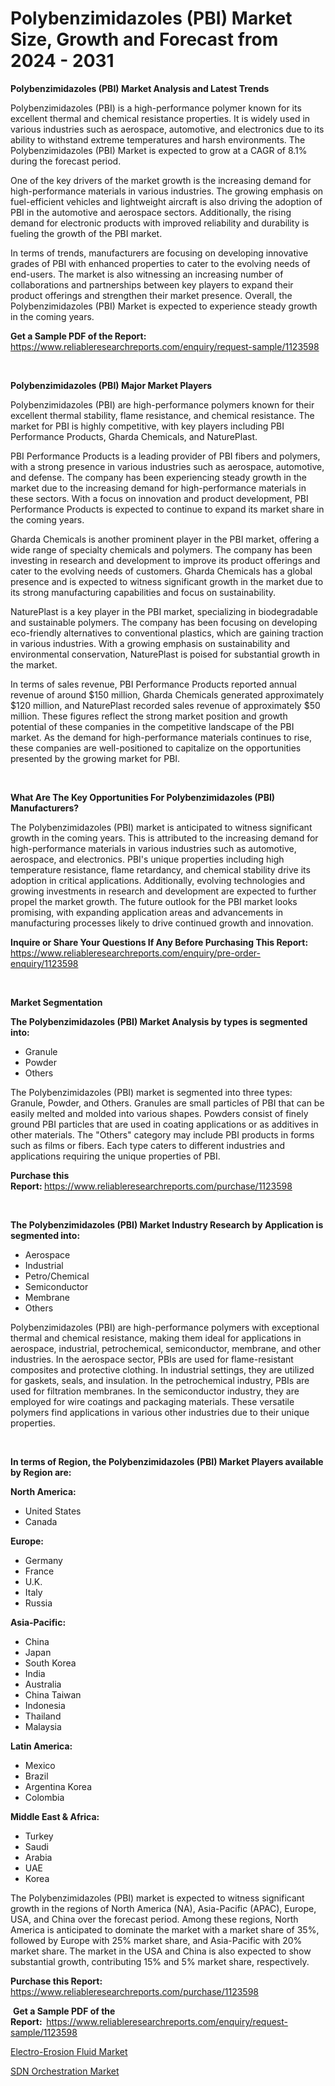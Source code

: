 <p><h1>Polybenzimidazoles (PBI) Market Size, Growth and Forecast from 2024 - 2031</h1></p><p><strong>Polybenzimidazoles (PBI) Market Analysis and Latest Trends</strong></p>
<p><p>Polybenzimidazoles (PBI) is a high-performance polymer known for its excellent thermal and chemical resistance properties. It is widely used in various industries such as aerospace, automotive, and electronics due to its ability to withstand extreme temperatures and harsh environments. The Polybenzimidazoles (PBI) Market is expected to grow at a CAGR of 8.1% during the forecast period.</p><p>One of the key drivers of the market growth is the increasing demand for high-performance materials in various industries. The growing emphasis on fuel-efficient vehicles and lightweight aircraft is also driving the adoption of PBI in the automotive and aerospace sectors. Additionally, the rising demand for electronic products with improved reliability and durability is fueling the growth of the PBI market.</p><p>In terms of trends, manufacturers are focusing on developing innovative grades of PBI with enhanced properties to cater to the evolving needs of end-users. The market is also witnessing an increasing number of collaborations and partnerships between key players to expand their product offerings and strengthen their market presence. Overall, the Polybenzimidazoles (PBI) Market is expected to experience steady growth in the coming years.</p></p>
<p><strong>Get a Sample PDF of the Report:&nbsp;</strong> <a href="https://www.reliableresearchreports.com/enquiry/request-sample/1123598">https://www.reliableresearchreports.com/enquiry/request-sample/1123598</a></p>
<p>&nbsp;</p>
<p><strong>Polybenzimidazoles (PBI) Major Market Players</strong></p>
<p><p>Polybenzimidazoles (PBI) are high-performance polymers known for their excellent thermal stability, flame resistance, and chemical resistance. The market for PBI is highly competitive, with key players including PBI Performance Products, Gharda Chemicals, and NaturePlast.</p><p>PBI Performance Products is a leading provider of PBI fibers and polymers, with a strong presence in various industries such as aerospace, automotive, and defense. The company has been experiencing steady growth in the market due to the increasing demand for high-performance materials in these sectors. With a focus on innovation and product development, PBI Performance Products is expected to continue to expand its market share in the coming years.</p><p>Gharda Chemicals is another prominent player in the PBI market, offering a wide range of specialty chemicals and polymers. The company has been investing in research and development to improve its product offerings and cater to the evolving needs of customers. Gharda Chemicals has a global presence and is expected to witness significant growth in the market due to its strong manufacturing capabilities and focus on sustainability.</p><p>NaturePlast is a key player in the PBI market, specializing in biodegradable and sustainable polymers. The company has been focusing on developing eco-friendly alternatives to conventional plastics, which are gaining traction in various industries. With a growing emphasis on sustainability and environmental conservation, NaturePlast is poised for substantial growth in the market.</p><p>In terms of sales revenue, PBI Performance Products reported annual revenue of around $150 million, Gharda Chemicals generated approximately $120 million, and NaturePlast recorded sales revenue of approximately $50 million. These figures reflect the strong market position and growth potential of these companies in the competitive landscape of the PBI market. As the demand for high-performance materials continues to rise, these companies are well-positioned to capitalize on the opportunities presented by the growing market for PBI.</p></p>
<p>&nbsp;</p>
<p><strong>What Are The Key Opportunities For Polybenzimidazoles (PBI) Manufacturers?</strong></p>
<p><p>The Polybenzimidazoles (PBI) market is anticipated to witness significant growth in the coming years. This is attributed to the increasing demand for high-performance materials in various industries such as automotive, aerospace, and electronics. PBI's unique properties including high temperature resistance, flame retardancy, and chemical stability drive its adoption in critical applications. Additionally, evolving technologies and growing investments in research and development are expected to further propel the market growth. The future outlook for the PBI market looks promising, with expanding application areas and advancements in manufacturing processes likely to drive continued growth and innovation.</p></p>
<p><strong>Inquire or Share Your Questions If Any Before Purchasing This Report:</strong> <a href="https://www.reliableresearchreports.com/enquiry/pre-order-enquiry/1123598">https://www.reliableresearchreports.com/enquiry/pre-order-enquiry/1123598</a></p>
<p>&nbsp;</p>
<p><strong>Market Segmentation</strong></p>
<p><strong>The Polybenzimidazoles (PBI) Market Analysis by types is segmented into:</strong></p>
<p><ul><li>Granule</li><li>Powder</li><li>Others</li></ul></p>
<p><p>The Polybenzimidazoles (PBI) market is segmented into three types: Granule, Powder, and Others. Granules are small particles of PBI that can be easily melted and molded into various shapes. Powders consist of finely ground PBI particles that are used in coating applications or as additives in other materials. The "Others" category may include PBI products in forms such as films or fibers. Each type caters to different industries and applications requiring the unique properties of PBI.</p></p>
<p><strong>Purchase this Report:&nbsp;</strong><a href="https://www.reliableresearchreports.com/purchase/1123598">https://www.reliableresearchreports.com/purchase/1123598</a></p>
<p>&nbsp;</p>
<p><strong>The Polybenzimidazoles (PBI) Market Industry Research by Application is segmented into:</strong></p>
<p><ul><li>Aerospace</li><li>Industrial</li><li>Petro/Chemical</li><li>Semiconductor</li><li>Membrane</li><li>Others</li></ul></p>
<p><p>Polybenzimidazoles (PBI) are high-performance polymers with exceptional thermal and chemical resistance, making them ideal for applications in aerospace, industrial, petrochemical, semiconductor, membrane, and other industries. In the aerospace sector, PBIs are used for flame-resistant composites and protective clothing. In industrial settings, they are utilized for gaskets, seals, and insulation. In the petrochemical industry, PBIs are used for filtration membranes. In the semiconductor industry, they are employed for wire coatings and packaging materials. These versatile polymers find applications in various other industries due to their unique properties.</p></p>
<p>&nbsp;</p>
<p><strong>In terms of Region, the Polybenzimidazoles (PBI) Market Players available by Region are:</strong></p>
<p>
    <p> <strong> North America: </strong>
        <ul>
            <li>United States</li>
            <li>Canada</li>
        </ul>
        </p> 
    <p> <strong> Europe: </strong>
        <ul>
            <li>Germany</li>
            <li>France</li>
            <li>U.K.</li>
            <li>Italy</li>
            <li>Russia</li>
        </ul>
        </p> 
    <p> <strong> Asia-Pacific: </strong>
        <ul>
            <li>China</li>
            <li>Japan</li>
            <li>South Korea</li>
            <li>India</li>
            <li>Australia</li>
            <li>China Taiwan</li>
            <li>Indonesia</li>
            <li>Thailand</li>
            <li>Malaysia</li>
        </ul>
        </p> 
    <p> <strong> Latin America: </strong>
        <ul>
            <li>Mexico</li>
            <li>Brazil</li>
            <li>Argentina Korea</li>
            <li>Colombia</li>
        </ul>
        </p> 
    <p> <strong> Middle East & Africa: </strong>
        <ul>
            <li>Turkey</li>
            <li>Saudi</li>
            <li>Arabia</li>
            <li>UAE</li>
            <li>Korea</li>
        </ul>
    </p>
    </p>
<p><p>The Polybenzimidazoles (PBI) market is expected to witness significant growth in the regions of North America (NA), Asia-Pacific (APAC), Europe, USA, and China over the forecast period. Among these regions, North America is anticipated to dominate the market with a market share of 35%, followed by Europe with 25% market share, and Asia-Pacific with 20% market share. The market in the USA and China is also expected to show substantial growth, contributing 15% and 5% market share, respectively.</p></p>
<p><strong>Purchase this Report: </strong><a href="https://www.reliableresearchreports.com/purchase/1123598">https://www.reliableresearchreports.com/purchase/1123598</a></p>
<p>&nbsp;<strong>Get a Sample PDF of the Report:&nbsp;&nbsp;</strong><a href="https://www.reliableresearchreports.com/enquiry/request-sample/1123598">https://www.reliableresearchreports.com/enquiry/request-sample/1123598</a></p>
<p><strong></strong></p>
<p><p><a href="https://silk-columnist-571.notion.site/Electro-Erosion-Fluid-Market-Challenges-Opportunities-and-Growth-Drivers-and-Major-Market-Players-1efc7ad9587a40568cfabd233247a842">Electro-Erosion Fluid Market</a></p><p><a href="https://view.publitas.com/reportprime-1/sdn-orchestration-market-offer-valuable-insights-into-market-size-market-share-market-trends-and-projections-spanning-from-2024-to-2031/">SDN Orchestration Market</a></p></p>